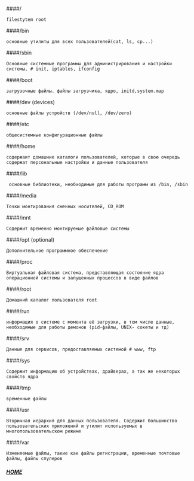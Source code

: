 ####/
```text
filestytem root
``` 

####/bin
```text
основные утилиты для всех пользователей(cat, ls, cp...)
```

####/sbin
```text
Основные системные программы для администрирования и настройки системы, # init, iptables, ifconfig
```
####/boot
```text
загрузочные файлы. файлы загрузчика, ядро, initd,system.map
```
####/dev (devices)
```text
основные файлы устройств (/dev/null, /dev/zero)
```
####/etc
```text
общесистемные конфигурационные файлы
```
####/home 
```text
содержаит домашние каталоги пользователей, которые в свою очередь содержат персональные настройки и данные пользователя
```
####/lib
```text
 основные библиотеки, необходимые для работы программ из /bin, /sbin
```
####/media 
```text
Точки монтирования сменных носителей, CD_ROM
```
####/mnt 
```text
Содержит временно монтируемые файловые системы
```
####/opt (optional) 
```text
Дополнительное программное обеспечение
```
####/proc
```text
Виртуальная файловая система, представляющая состояние ядра операционной системы и запущенных процессов в виде файлов
```
####/root
```text
Домашний каталог пользователя root
```
####/run
```text
информация о системе с момента её загрузки, в том числе данные, необходимые для работы демонов (pid-файлы, UNIX- сокеты и тд)
```
####/srv
```text
Данные для сервисов, предоставляемых системой # www, ftp
```
####/sys
```text
Содержит информацию об устройствах, драйверах, а так же некоторых свойств ядра
```
####/tmp
```text
временные файлы
```
####/usr
```text
Вторичная иерархия для данных пользователя. Содержит большинство пользовательских приложений и утилит используемых в многопользовательском режиме
```
####/var
```text
Изменяемые файлы, такие как файлы регистрации, временные почтовые файлы, файлы спулеров
```
##### [HOME](./../../../../../README.md)
